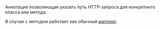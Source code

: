 Аннотация позволяющая указать путь HTTP-запроса для конкретного класса или метода.

В случае с методом работает как обычный [маппинг](Mapping).